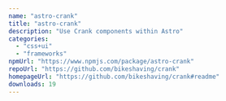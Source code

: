 ```yaml
---
name: "astro-crank"
title: "astro-crank"
description: "Use Crank components within Astro"
categories:
  - "css+ui"
  - "frameworks"
npmUrl: "https://www.npmjs.com/package/astro-crank"
repoUrl: "https://github.com/bikeshaving/crank"
homepageUrl: "https://github.com/bikeshaving/crank#readme"
downloads: 19
---
```

